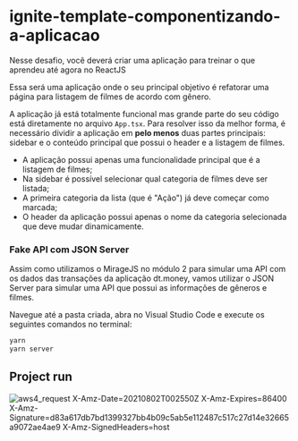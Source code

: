 
# ignite-template-componentizando-a-aplicacao

Nesse desafio, você deverá criar uma aplicação para treinar o que aprendeu até agora no ReactJS

Essa será uma aplicação onde o seu principal objetivo é refatorar uma página para listagem de filmes de acordo com gênero. 

A aplicação já está totalmente funcional mas grande parte do seu código está diretamente no arquivo `App.tsx`. Para resolver isso da melhor forma, é necessário dividir a aplicação em **pelo menos** duas partes principais: sidebar e o conteúdo principal que possui o header e a listagem de filmes.

- A aplicação possui apenas uma funcionalidade principal que é a listagem de filmes;
- Na sidebar é possível selecionar qual categoria de filmes deve ser listada;
- A primeira categoria da lista (que é "Ação") já deve começar como marcada;
- O header da aplicação possui apenas o nome da categoria selecionada que deve mudar dinamicamente.

### Fake API com JSON Server

Assim como utilizamos o MirageJS no módulo 2 para simular uma API com os dados das transações da aplicação dt.money, vamos utilizar o JSON Server para simular uma API que possui as informações de gêneros e filmes. 

Navegue até a pasta criada, abra no Visual Studio Code e execute os seguintes comandos no terminal:

```bash
yarn
yarn server
```

## Project run
![aws4_request X-Amz-Date=20210802T002550Z X-Amz-Expires=86400 X-Amz-Signature=d83a617db7bd1399327bb4b09c5ab5e112487c517c27d14e32665a9072ae4ae9 X-Amz-SignedHeaders=host](https://user-images.githubusercontent.com/26278442/127794602-7d81ea41-9803-4a74-96bd-9066f658a6e5.gif)
